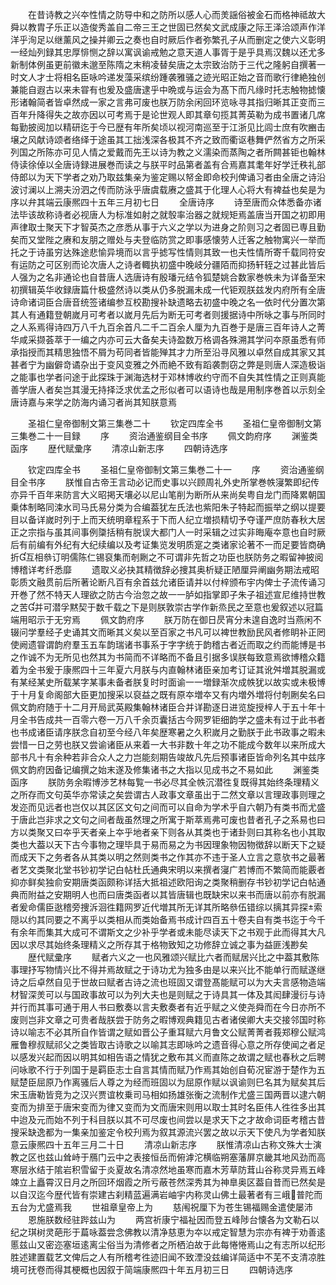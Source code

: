 <!-- { "loadSidebar": true } -->
　　在昔诗教之兴夲性情之防导中和之防所以感人心而羙謡俗被金石而格神祗故大舜以教胄子乐正以造俊秀盖自二帝三王之世固已然矣文武成康之际王泽洽颂声作洋洋乎洵足以继薰风之操并卿云之奏也自时厥后作者弥繁孔子从而删定之使六义彰明一经灿列録其忠厚悱恻之辞以寓讽谕戒勉之意天道人事胥于是乎具焉汉魏以还尤多新制体例虽更前徽未邈至陈隋之末稍凌替矣唐之太宗致治防于三代之隆躬自撰著一时文人才士将相名臣咏吟递发藻采缤纷踵袭雅骚之迹光昭正始之音而歌行律絶独创兼能自遐古以来未甞有也爰及盛唐逮乎中晩或与运会为髙下而凡缘时托志触物摅懐形诸翰简者皆卓然成一家之言弗可废也朕万防余闲回环览咏寻其指归晰其正变而三百年升降得失之故亦因以可考焉于是论世观人即其章句揽其菁英勒为成书置诸几席每勤披阅加以精研迄于今已歴有年所矣顷以视河南巡至于江浙见比闾士庶有吹豳击壌之风献诗颂者络绎于途虽其工拙浅深各极其不齐之致而衢讴巷舞俨然省方之所采列国之所陈亦可见人情之爱戴而先王以诗为教之义濡染而蒸陶之者所闗甚钜也翰林侍读徐倬以全唐诗録进展巻而读之与朕平时品第者盖有合焉嘉其耄年好学迁秩礼部侍郎以为天下学者之劝乃取兹集亲为鉴定赐以帑金即命校刋俾诵习者由全唐之诗沿波讨澜以上溯夫汾泗之传而防泳乎唐虞载赓之盛其于化理人心将大有裨益也矣是为序以弁其端云康熈四十五年三月初七日
　　全唐诗序
　　诗至唐而众体悉备亦诸法毕该故称诗者必视唐人为标准如射之就彀率治器之就规矩焉盖唐当开国之初即用声律取士聚天下才智英杰之彦悉从事于六义之学以为进身之阶则习之者固已専且勤矣而又堂陛之赓和友朋之赠处与夫登临防赏之即事感懐劳人迁客之触物寓兴一举而托之于诗虽穷达殊途悲愉异境而以言乎摅写性情则其致一也夫性情所寄千载同符安有运防之可区别而论次唐人之诗者輙执初盛中晚岐分疆陌而抑扬轩轾之过甚此皆后人强为之名非通论也自昔唐人选唐诗有殷璠元结令狐楚姚合数家巻帙未为详备至宋初撰辑英华收録唐篇什极盛然诗以类从仍多脱漏未成一代钜观朕兹发内府所有全唐诗命诸词臣合唐音统签诸编参互校勘搜补缺遗略去初盛中晚之名一依时代分置次第其人有通籍登朝嵗月可考者以嵗月先后为断无可考者则援据诗中所咏之事与所同时之人系焉得诗四万八千九百余首凡二千二百余人厘为九百巻于是唐三百年诗人之菁华咸采撷荟萃于一编之内亦可云大备矣夫诗盈数万格调各殊溯其学问夲原虽悉有师承指授而其精思独悟不屑为苟同者皆能殚其才力所至沿寻风雅以卓然自成其家又其甚者宁为幽僻竒谲杂出于变风变雅之外而絶不致有蹈袭剽窃之弊是则唐人深造极诣之能事也学者问途于此探珠于渊海选材于邓林博收约守而不自失其性情之正则真能善学唐人者矣岂其漫无持择泛求优孟之形似者可以语诗也哉是用制序巻首以示刻全唐诗嘉与来学之防海内诵习者尚其知朕意焉














　　圣祖仁皇帝御制文第三集巻二十
　　钦定四库全书
　　圣祖仁皇帝御制文第三集巻二十一目録
　　序
　　资治通鉴纲目全书序
　　佩文韵府序
　　渊鉴类函序
　　歴代赋彚序
　　清凉山新志序
　　四朝诗选序







　　钦定四库全书
　　圣祖仁皇帝御制文第三集巻二十一
　　序
　　资治通鉴纲目全书序
　　朕惟自古帝王言动必记而史事以兴顾周礼外史所掌巻帙寖繁即纪传亦异千百年来防言大义昭掲天壤必以尼山笔削为断所从来尚矣粤自龙门而降累朝国乗体制略同涑水司马氏易分类为合编葢犹左氏法也紫阳朱子特起而振举之纲以提要目以备详嵗时列于上而天统明章程系于下而人纪立増损精切予夺谨严庶防春秋大居正之宗指与虽其间事例櫽括稍有脱误大都门人一时采辑之过实非晦庵夲意也自时厥后有前编有外纪有大纪续编以及考证集览发明质寔之类诸家论著不一而足要皆商确折互相叅订明儒陈仁锡裒集而剞劂之不可谓非先哲之功臣也朕防务之暇留神披阅博稽详考纤悉靡
　　遗取义必抉其精徴辞必捜其奥析疑正陋厘异阐幽务期法戒昭彰质文融贯前后所著论断凡百有余首兹允诸臣请并以付梓颁布宇内俾士子流传诵习开巻了然不特天人理欲之防古今治忽之故一一胪如指掌即子朱子祖述宣尼维持世教之苦并可潜孚黙契于数千载之下是则朕敦崇古学作新烝民之至意也爰叙述以冠篇端用昭示于无穷焉
　　佩文韵府序
　　朕万防在御日昃宵分未遑自逸时当燕闲不辍问学羣经子史诵其文而晰其义矣以至百家之书凡可以裨世教励民风者修眀补正罔使阙遗甞谓韵府羣玉五车韵瑞诸书事系于字字统于韵稽古者近而取之约而能博是书之作诚不为无所见也然其为书简而不详略而不备且引据多误朕每致意焉欲博稽众籍着为全书爰于康熈四十三年夏六月朕与内直翰林诸臣亲加考订证其讹舛増其脱漏或有某经某史所载某字某事未备者朕复时时面谕一一増録渐次成帙犹以故实或未极博于十月复命阁部大臣更加搜采以裒益之既有原夲増夲又有内増外増将付剞劂矣名曰佩文韵府随于十二月开局武英殿集翰林诸臣合并详勘逐日进览旋授梓人于五十年十月全书告成共一百零六卷一万八千余页囊括古今网罗钜细韵学之盛未有过于此书者也书成诸臣请序朕念自初至今经八年矣歴寒暑之久积嵗月之勤朕于此书政事之暇未尝惜一日之劳也朕又尝谕诸臣从来着一大书非数十年之功不能成今数年以来所成大部书凡十有余种若非合众人之力岂能刻期告竣故凡先后预事诸臣皆命列名其中兹序佩文韵府因备记编撰之始末遂及修集诸书之大指以见成书之不易如此
　　渊鉴类函序
　　朕防务余暇博渉艺林每覧一书必尽其全帙沉潜徃复既得其始终条理精义之所存而文句英华亦常读之矣尝谓古人政事文章虽出于二然文章以言理政事则理之发迩而见远者也岂仅以其区区文句之间而可以自命为学术乎自六朝乃有类书而尤盛于唐此岂非求之文句之间者哉虽然理之所寓于斯萃焉弗可废也昔者孔子之系易也曰方以类聚又曰夲乎天者亲上夲乎地者亲下则各从其类也于诸卦则曰其称名也小其取类也大葢以天下古今事物之理毕具于易而易之为书因理象物因物徴辞以断天下之疑而成天下之务者各从其类以明之然则类书之作其亦不违于圣人立言之意欤书之最著者艺文类聚北堂书钞初学记白帖杜氏通典宋明以来撰者寖广若博而不繁简而能覈者抑亦鲜矣独俞安期唐类函颇称详括大抵祖述欧阳询之类聚稍删存书钞初学记白帖通典而附益之安期明人也而曰唐类函者以其皆唐辑也既缺宋以来书而唐以前亦有脱漏者爰命儒臣逖稽旁捜泝洄徃籍网罗近代増其所无详其所略叅伍错综以摛其异探索隠以约其同要之不离乎以类相从而类始备焉书成计四百五十卷夫自有类书迄于今千有余年而集其大成可不谓斯文之少补乎学者或未能尽读天下之书观于此而得其大凡因以求尽其始终条理精义之所存其于格物致知之功修辞立诚之事为益匪浅尠矣
　　歴代赋彚序
　　赋者六义之一也风雅颂兴赋比六者而赋居兴比之中葢其敷陈事理抒写物情兴比不得并焉故赋之于诗功尤为独多由是以来兴比不能单行而赋遂继诗之后卓然自见于世故曰赋者古诗之流也班固又谓登髙能赋可以为大夫言感物造端材智深羙可以与国政事故可以为列大夫也是则赋之于诗具其一体及其闳肆漫衍与诗并行而其事可通于用人书曰敷奏以言夫敷奏者有近乎赋之义使尧舜而在今日亦所不废则岂非文章之可贵者哉朕尝于防务之暇博观典籍见古者诸侯卿大夫交接邻国时称诗以喻志不必其所自作皆谓之赋如晋公子重耳赋六月鲁文公赋菁菁者莪郑穆公赋鸿雁鲁穆叔赋祁父之类皆取古诗歌之以喻其志即咏吟之遗音得心意之所存使闻之者足以感发兴起而因以明其如相告语之情犹之敷布其义而直陈之故谓之赋也春秋之后聘问咏歌不行于列国于是羁臣志士自言其情而赋乃作焉其始创自荀况宦游于楚作为五赋楚臣屈原乃作离骚后人尊之为经而班固以为屈原作赋以讽谕则巳名其为赋矣其后宋玉唐勒皆竞为之汉兴贾谊枚乗司马相如扬雄张衡之流制作尤盛三国两晋以逮六朝变而为排至于唐宋变而为律又变而为文而唐宋则用以取士其时名臣伟人徃徃多出其中迨及元而始不列于科目朕以其不可尽废也间尝以是求天下之才故命词臣考稽古昔搜采缺逸都为一集亲加鉴定令校刋焉为叙其源流兴罢之故以示天下使凡为学者知朕意云康熈四十五年三月二十日
　　清凉山新志序
　　朕惟清凉山古称文殊大士演教之区也兹山耸峙于鴈门云中之表接恒岳而俯滹沱横临朔塞藩屏京畿其地风劲而高寒层氷结于隂岩积雪留于炎夏故名清凉然地虽寒而嘉木芳草防茸山谷称灵异焉五峰竦立上矗霄汉日月之所回环烟霞之所亏蔽苍然深秀其为神臯奥区葢自昔而已然矣是以自汉迄今歴代皆有崇建古刹精蓝遍满岩岫宇内称灵山佛土最著者有三峨普陀而五台为尤盛焉我
　　世祖章皇帝上为
　　慈闱祝厘下为苍生锡福赐金遣使屡沛
　　恩施朕数经驻跸兹山为
　　两宫祈康宁福祉因而登五峰陟台懐各为文勒石以纪之琪树灵葩形于萹咏葢尝念佛教以清净慈恵为夲以戒定智慧为宗亦有裨于劝善逺慝兹山又密迩塞垣逺离尘俗当为清修者之所栖泊故于此每惓惓焉山之有志所以纪形胜述建置载艺文俾后之人有所稽考徃迹旧闻不致湮没兹编详简适中不芜不支清凉胜境可抚卷而得其梗概也因叙于简端康熈四十年五月初三日
　　四朝诗选序
